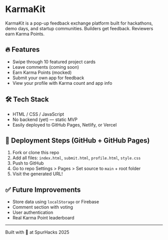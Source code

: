 # KarmaKit

KarmaKit is a pop-up feedback exchange platform built for hackathons, demo days, and startup communities. Builders get feedback. Reviewers earn Karma Points.

## 🔥 Features
- Swipe through 10 featured project cards
- Leave comments (coming soon)
- Earn Karma Points (mocked)
- Submit your own app for feedback
- View your profile with Karma count and app info

## 🛠 Tech Stack
- HTML / CSS / JavaScript
- No backend (yet) — static MVP
- Easily deployed to GitHub Pages, Netlify, or Vercel

## 🚀 Deployment Steps (GitHub + GitHub Pages)
1. Fork or clone this repo
2. Add all files: `index.html`, `submit.html`, `profile.html`, `style.css`
3. Push to GitHub
4. Go to repo Settings > Pages > Set source to `main` + root folder
5. Visit the generated URL!

## ✅ Future Improvements
- Store data using `localStorage` or Firebase
- Comment section with voting
- User authentication
- Real Karma Point leaderboard

---
Built with 💛 at SpurHacks 2025